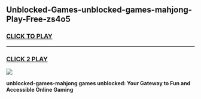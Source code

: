 
## Unblocked-Games-unblocked-games-mahjong-Play-Free-zs4o5
<h3>
<a href="https://premium76.site?title=unblocked-games-mahjong&ref=23A">CLICK TO PLAY</a></h3>
<hr>

<h3>
<a href="https://premium76.site?title=unblocked-games-mahjong&ref=23A">CLICK 2 PLAY</a>
  
</h3>

<a href="https://premium76.site?title=unblocked-games-mahjong&ref=23A"><img src="https://clearcache.store/games.png"></a>


**unblocked-games-mahjong games unblocked: Your Gateway to Fun and Accessible Online Gaming**
